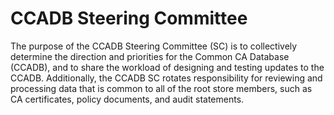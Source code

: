 # CCADB Steering Committee #

The purpose of the CCADB Steering Committee (SC) is to collectively determine the direction and priorities for the Common CA Database (CCADB), and to share the workload of designing and testing updates to the CCADB. Additionally, the CCADB SC rotates responsibility for reviewing and processing data that is common to all of the root store members, such as CA certificates, policy documents, and audit statements.

